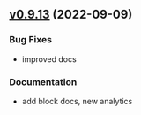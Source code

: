 
<a name="v0.9.13"></a>
## [v0.9.13](https://gitlab.ayedo.de/polycrate/polycrate/compare/v0.9.12...v0.9.13) (2022-09-09)

### Bug Fixes

* improved docs

### Documentation

* add block docs, new analytics

